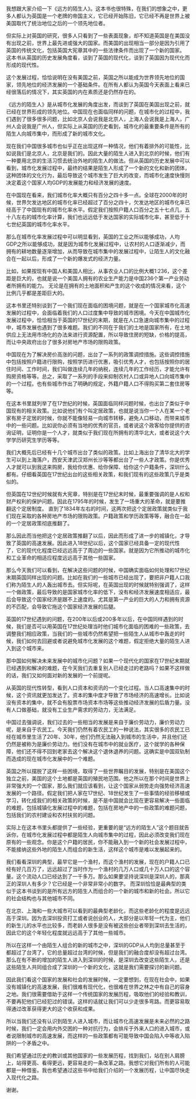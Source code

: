 我想跟大家介绍一下《远方的陌生人》。这本书也很特殊，在我们的想象之中，更多人都认为英国是一个老牌的帝国主义，它已经开始陈旧，它已经不再是世界上被美国取代了统治地位之后的一个领先地位者。

但实际上对英国的研究，很多人只看到了一些表面现象，却不知道英国是在美国没有出现之前，世界上最先进或强大的国家。而美国的出现相当一部分是因为引用了英国的传统文化，包括英国大宪章其中的一些法律条件而出现了一个新的国家。
这本书从英国的历史发展角度看，谈到了英国的现代化，谈到了英国因为现代化而形成的现代性。

这个发展过程，恰恰说明在没有美国之前，英国之所以能成为世界领先地位的国家，领先地位的经济发展的一个基础条件。在所有人都认为英国今天表面上看来已经很落后的情况下，其实英国的内在素质还是仍然存在的。 

《远方的陌生人》是从城市化发展的角度出发，而谈到了英国在美国出现之前，就已经在世界形成的领先地位。中国现在也面临同样的问题，在城市化的过程中，我们遇到了很多很多问题，比如北京人会说我是北京人，上海人会说我是上海人，广州人会说我是广州人，但实际上从英国的历史看到，城市化的最重要条件是所有的陌生人向城市集中，而形成了新的城市文化。

现在我们中国很多城市也似乎正在出现这样一种情况，他们有着排外的可能性，比如说我们是北京人，北京是我们的。因此大量的陌生人进入到北京的时候，他们有一种要用北京的生活习惯去统治外地的陌生人的做法。但从英国的历史发展中可以看到，城市化发展过程中，最终的结果是陌生人形成了一个新的文化和新的团体，这种团体的文化行为，最后导致这个城市发生了巨大的改变，而城市化速度快慢则决定着这个国家人均GDP的发展能力和经济发展的速度。

在中国现在看来，我们城市化率大概只有百分之四十多一点。全球在2000年的时候，世界欠发达地区的城市化率已经超过了百分之四十，欠发达地区的城市化率已经高于了中国现有的城市化率水平。假定我们按照户籍人口百分之五十七点几，五十八左右的城市化率计算，我们也远远低于发达国家的实际城市化率，甚至低于十七世纪英国的城市化率水平。

那么在城市化率发展过程中可以明显看到，英国的工业之所以能够成功，人均GDP之所以能够成功，就是因为城市化发展过程中，让农村的人口逐渐减少，而拥有的耕地数量逐渐增加，从而导致在城市集中的发展过程中，让陌生人的文化融合在一起以后，形成了一个新的爆发式的经济力量。

比如，如果按现有中国人和美国人相比，从事农业人口的比例大概1:236，这个差距是巨大的，也就是说一个美国人拥有的农业生产能力是中国236个第一产业劳动者所拥有的能力。 无论是在拥有的土地面积和产生的这个收成的情况来看，这个比例几乎都是差距巨大的。

这本书里还特别谈到了一个我们现在面临的困境问题，就是在一个国家城市化高速发展的过程中，会面临着我们的人口过度集中导致的城市困境。今天在中国城市化发展过程中，恰恰相当于英国的17世纪的末期，就是在人口急速向城市集中的过程中，城市发展也遇到了很多难题。我们的不同在于我们的土地是国家所有，在土地供应上无法用市场化的办法来进行资源配置，所以导致住房的短缺，价格的提高，而让中央政府出台了很多对房地产市场的限购政策。

中国现在为了解决房价高涨的问题，出台了一系列的政策调控措施。这些调控措施中包括按照户籍进行限购，按照学历进行优惠，吸引优秀人才，也包括按照你的居住时间、工作时间，我们叫做连续几年的纳税，连续几年的工作经历，才能允许有购房资格等等。总之，采取了一系列的手段来抑制农村人口或异地人口向城市集中的一个过程。也有些城市作出了明确的规定，外籍户籍人口不得购买第二套住房等等。

在这本书里就列举了在17世纪的时候，英国面临同样问题时候，也出台了类似于中国现有的相关政策。比如说他们有个叫定居政策，也就是说当你一个人在某一个老家有房子定居的时候，你就不能像轻易一向城市转移，避免人口移动，而带来城市中的一些问题。比如说你必须有当地的优秀的官员，或者说这个政客给你提供的咨询证明，证明你是一个人才，就类似于我们现在所拥有的清华北大，或者说这个大学学历研究生学历等等。

我们大概先后已经有十几个城市出台了类似的政策。比如上海出台了清华北大的学生可以到上海落户，西安天津武汉郑州长沙等等都出台了一些人才政策。你是优秀人才就可以到我这来购房，我给你优惠、给你保障、给你这个户籍条件，深圳什么都有。仔细看英国在17世纪出台的这些相关政策，和我们现有的这些政策几乎是类似的。

但英国在12世纪时候就有大宪章，特别是在17世纪末时候，最重要强调的是人权和财产权利的保护问题。因此在1795年的时候，发生了一场重大的革命，就是要推翻这个定居制度。 直到了1834年左右的时间，这两次把这个定居政策就类似于我们现在采取的各种房地产市场的限购政策。户籍政策和学历政策等等，融合在一起的一个定居政策彻底推翻了。

那么因此而当他把这个定居政策推翻了以后，因此而形成了进一步的城镇化，才导致了英国的高速发展。因此进入18世纪以后，这个国家已经具备一定的现代性了，它的现代化程度已经远远高于了周边的一些国家。就是因为它所推动的城市化和工业革命的相适应程度远远高于其他一些国家。

那么今天我们可以看到，在解决这些问题的时候，中国确实面临如何处理和17世纪末期英国同样出现的问题。比如在我们的一些城市已经出现了，要把非户籍人口我们称为陌生人的人轰出城市去。但实际呢，在英国出现的时候就特别强调了，这样一个做政策，最后导致的是国家城市化率的低下，没有和经济发展速度相适应，最后会导致这个国家经济是跟不上速度的。尤其是第一产业的巨大的人力和拥有资源的不匹配，会导致它拖这个国家经济发展的后腿。

英国的17世纪遇到的问题，在200年以后或200多年以后，在中国同样遇到的时候，我们是否可以用英国在17世纪处理当时他们城市化面临的困难的一些政策，去调整我们相应政策，当我们的一些城市仍然希望把一些陌生人从城市中轰走的时候，我们如何去回避或者说避免城市化发展的这个难题，假定拒绝大量的陌生人进入到这个城市来。

那中国如何解决未来发展中的城市化问题？如果一个现代化的国家在17世纪末期就已经遇到和解决的难题，在今天我们去重复别人已经走过的老路吗？如果不这样做的话，我们又如何面对新的发展的一个前提呢。

从英国的现代性转型，看到人口资本和资讯的一个变化过程。当人口高速集中的时候，这个资讯就更加发达了。资本的集中度才导致了市场经济的高速增长。比如说没有资本的集中，就不会有股票市场资本市场等这些推动经济发展的后盾力量。没有人口做基础，就没有工业生产需求的劳动力，无法满足。

中国过去强调说，我们过去的一些相当的发展是来自于廉价劳动力，廉价劳动力呢，是来自于农民工。今天我们仍然有着农民工的一种说法，其实很多的农民工已经在城市里生活了20年、30年，他们仍然无法融入到城市的生活中，并且他们还仍然是被称为是廉价劳动力。他们没有在城市中的就业医疗，这个就学的各种保障，他们还不得不回到老家去这个解决这个退休退养的问题。这确实是中国双轨制而造成的现在城市化发展中的一个难题。

英国之所以摆脱了这样一些困境，取得了一些世界瞩目的发展，特别是在美国这个独立之前，美国的这个土地都是英国的殖民地范围。他之所以在那个时间是世界上非常强大的一个国家，那么我们就应该看到，让这个国家从弱势走向强势经济高速发展的一个路径。假定我们把人家在17世纪、18世纪发生了一些事情的经验移植或学习，转化成我们的相关政策的时候，是不是中国就会比现在更容易解决一些面临的难题，包括城镇化发展过程中的难题，包括在房地产中的一些政策的难题问题，包括我们的农村建设和农村扶贫的问题。

实际上在这本书里头都提供了一些经验，更重要的是“远方的陌生人”这个题目就告诉你，在城市化发展过程中都是陌生人向城市集中的过程，因此必须改变我们现在原有的一些观念。你是这个户籍的居民，你不能融入到一个新的社会发展过程中，不能接纳这些外地的陌生人而组合的新生活，这样这个城市是难以发展起来的。

我们看看深圳的典型，最早它是一个渔村，而这个渔村的发展，现在的户籍人口已经有好几百万了，远远超过了当时作为一个渔村的几万人口或几十万人口的这个容量。这个流动人口已经达到了一千多万。那么如果要坚持说深圳是深圳人的，那真正的深圳人有多少？它已经是一个非常非常小的数字。 而深圳恰恰是最典型的类似于这本书谈到的是所有远方的陌生人而组合的一个新的城市和新的社会。所以它的社会结构也与其他城市不同。

在北京、上海和一些大城市可以看到的最典型老龄化，而这些老龄化的程度是远远高于深圳。因为去深圳投资打工或者说创业的人，大部分是以年轻一代为主，他们的新生儿的水平也比较多，而老龄人很多是没有被这些创业者带到深圳去生活的，因此它的这个年轻化程度就远远高于了其他一些城市。

所以在这样一个由陌生人组合的新的城市之中，深圳的GDP从人均到总量甚至于都超过了台湾了，它的总量超过台湾的时候，但是我们的融合度却没有超过台湾。那么在有不断的增加的陌生人进入到深圳的时候，是深圳去改变这些陌生人，还是这些陌生人共同组合成了深圳的一个新的文化，这就是我们需要探讨的新问题。

因此我们看这个国家的发展和社会的发展时候，一定要想到，在现在社会中，如果没有城镇化的高速发展，我们很难有现代化，也很难在世界之林之中有自己的容身之地。我们很需要借助于这样一个传统国家的发展历程，吸取他们的经验和教训，不要再犯他们已经犯过的错误。这样的话就让我们可以少走很多弯路。而更容易取得通过改革获得更大的这个收获和成果。

所以当我们还没有认识到陌生人进入城市，而让城市化高速发展是未来必然的之路时候，我们一定会用内外交困的一种对抗行为，会排斥于外来人口的进入城市，或者说限制城市的高速发展，而这样的一些政策都有可能导致中国会陷入中等收入陷阱的一个矛盾之中。

 我们希望通过历史的教训或其他国家的一些发展历程，找到我们，站在别人肩膀上，站得更高、看得更远，更容易走的一条改革之路。我想它对我们所有的人可能都是一种借鉴。我也希望通过这些书中给我们介绍的一个发展历程，让中国尽快走入现代化之路。

谢谢。